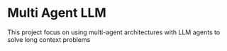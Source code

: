 # Multi Agent LLM 

This project focus on using multi-agent architectures with LLM agents to solve long context problems

